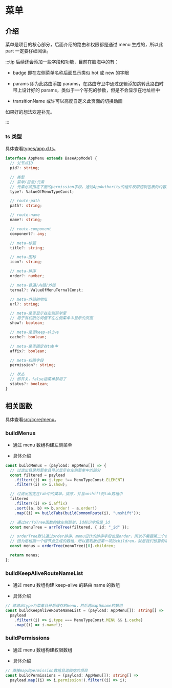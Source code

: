 # 菜单

## 介绍

菜单是项目的核心部分，后面介绍的路由和权限都是通过 menu 生成的，所以此 part 一定要仔细阅读。

:::tip
后续还会添加一些字段和功能，目前在脑海中的有：

- badge 即在左侧菜单名称后面显示类似 hot 或 new 的字眼

- params 即为此路由添加 params，在路由守卫中通过逻辑添加跳转此路由时带上设计好的 params，类似于一个写死的参数，但是不会显示在地址栏中

- transitionName 或许可以高度自定义此页面的切换动画

如果好的想法欢迎补充。

:::

### ts 类型

具体查看[types/app.d.ts](https://github.com/Zhaocl1997/walnut-admin-client/blob/naive-ui/types/app.d.ts)。

```ts
interface AppMenu extends BaseAppModel {
  // 父节点ID
  pid?: string;

  // 类型
  // 菜单/目录/元素
  // 元素必须指定下面的permission字段，通过AppAuthority的组件权限控制包裹的内容显隐
  type?: ValueOfMenuTypeConst;

  // route-path
  path?: string;

  // route-name
  name?: string;

  // route-component
  component?: any;

  // meta-标题
  title?: string;

  // meta-图标
  icon?: string;

  // meta-排序
  order?: number;

  // meta-普通/内链/外链
  ternal?: ValueOfMenuTernalConst;

  // meta-外链的地址
  url?: string;

  // meta-是否显示在左侧菜单里
  // 用于有权限访问但不在左侧菜单中显示的页面
  show?: boolean;

  // meta-是否keep-alive
  cache?: boolean;

  // meta-是否固定在tab中
  affix?: boolean;

  // meta-权限字段
  permission?: string;

  // 状态
  // 即开关，false指菜单禁用了
  status?: boolean;
}
```

## 相关函数

具体查看[src/core/menu](https://github.com/Zhaocl1997/walnut-admin-client/blob/naive-ui/src/core/menu.ts)。

### buildMenus

- 通过 menu 数组构建左侧菜单

- 具体介绍

```ts
const buildMenus = (payload: AppMenu[]) => {
  // 过滤出目录和菜单且可以显示在左侧菜单中的部分
  const filtered = payload
    .filter((i) => i.type !== MenuTypeConst.ELEMENT)
    .filter((i) => i.show);

  // 过滤出固定在tab中的菜单，排序，并且unshift到tab数组中
  filtered
    .filter((i) => i.affix)
    .sort((a, b) => b.order! - a.order!)
    .map((i) => buildTabs(buildCommonRoute(i), "unshift"));

  // 通过arrToTree函数构建左侧菜单，id标识字段是_id
  const menuTree = arrToTree(filtered, { id: "_id" });

  // orderTree默认通过order排序，menu设计的排序字段也是order，所以不需要第二个参数
  // 因为是根据一个根节点生成的数组，所以要取数组第一项的children，就是我们想要的拿到的菜单
  const menus = orderTree(menuTree)[0].children;

  return menus;
};
```

### buildKeepAliveRouteNameList

- 通过 menu 数组构建 keep-alive 的路由 name 的数组

- 具体介绍

```ts
// 过滤出type为菜单且开启缓存的menu，然后再map出name的数组
const buildKeepAliveRouteNameList = (payload: AppMenu[]): string[] =>
  payload
    .filter((i) => i.type === MenuTypeConst.MENU && i.cache)
    .map((i) => i.name!);
```

### buildPermissions

- 通过 menu 数组构建权限数组

- 具体介绍

```ts
// 直接map出permission数组且滤掉空的项目
const buildPermissions = (payload: AppMenu[]): string[] =>
  payload.map((i) => i.permission!).filter((i) => i);
```
